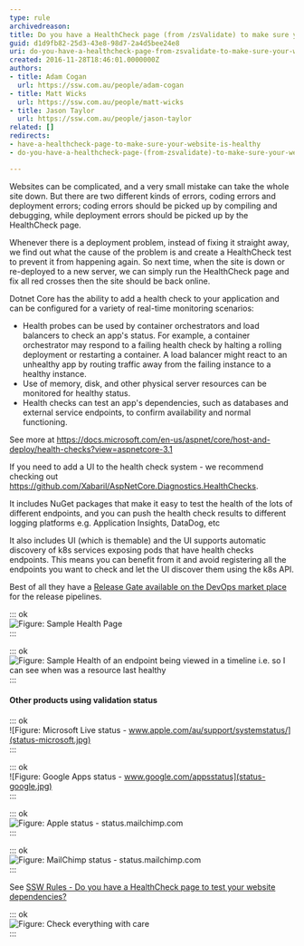```yaml
---
type: rule
archivedreason: 
title: Do you have a HealthCheck page (from /zsValidate) to make sure your website is healthy?
guid: d1d9fb82-25d3-43e8-98d7-2a4d5bee24e8
uri: do-you-have-a-healthcheck-page-from-zsvalidate-to-make-sure-your-website-is-healthy
created: 2016-11-28T18:46:01.0000000Z
authors:
- title: Adam Cogan
  url: https://ssw.com.au/people/adam-cogan
- title: Matt Wicks
  url: https://ssw.com.au/people/matt-wicks
- title: Jason Taylor
  url: https://ssw.com.au/people/jason-taylor
related: []
redirects:
- have-a-healthcheck-page-to-make-sure-your-website-is-healthy
- do-you-have-a-healthcheck-page-(from-zsvalidate)-to-make-sure-your-website-is-healthy

---
```


Websites can be complicated, and a very small mistake can take the whole site down. But there are two different kinds of errors, coding errors and deployment errors; coding errors should be picked up by compiling and debugging, while deployment errors should be picked up by the HealthCheck page.

Whenever there is a deployment problem, instead of fixing it straight away, we find out what the cause of the problem is and create a HealthCheck test to prevent it from happening again. So next time, when the site is down or re-deployed to a new server, we can simply run the HealthCheck page and fix all red crosses then the site should be back online.

Dotnet Core has the ability to add a health check to your application and can be configured for a variety of real-time monitoring scenarios:

* Health probes can be used by container orchestrators and load balancers to check an app's status. For example, a container orchestrator may respond to a failing health check by halting a rolling deployment or restarting a container. A load balancer might react to an unhealthy app by routing traffic away from the failing instance to a healthy instance.
* Use of memory, disk, and other physical server resources can be monitored for healthy status.
* Health checks can test an app's dependencies, such as databases and external service endpoints, to confirm availability and normal functioning.

See more at https://docs.microsoft.com/en-us/aspnet/core/host-and-deploy/health-checks?view=aspnetcore-3.1





If you need to add a UI to the health check system - we recommend checking out https://github.com/Xabaril/AspNetCore.Diagnostics.HealthChecks.

It includes NuGet packages that make it easy to test the health of the lots of different endpoints, and you can push the health check results to different logging platforms e.g. Application Insights, DataDog, etc
 
It also includes UI (which is themable) and the UI supports automatic discovery of k8s services exposing pods that have health checks endpoints. This means you can benefit from it and avoid registering all the endpoints you want to check and let the UI discover them using the k8s API.
 
Best of all they have a [Release Gate available on the DevOps market place](https://marketplace.visualstudio.com/items?itemName=luisfraile.vss-services-aspnetcorehealthcheck-extensions) for the release pipelines.




<!--endintro-->


::: ok  
![Figure: Sample Health Page](ui-branding.png)  
:::


::: ok  
![Figure: Sample Health of an endpoint being viewed in a timeline i.e. so I can see when was a resource last healthy](timeline.png)  
:::

#### Other products using validation status


::: ok  
![Figure: Microsoft Live status -        www.apple.com/au/support/systemstatus/](status-microsoft.jpg)  
:::


::: ok  
![Figure: Google Apps status -        www.google.com/appsstatus](status-google.jpg)  
:::


::: ok  
![Figure: Apple status -        status.mailchimp.com](status-apple.jpg)  
:::


::: ok  
![Figure: MailChimp status -        status.mailchimp.com](status-mailchimp.jpg)  
:::

See     [SSW Rules - Do you have a HealthCheck page to test your website dependencies?](https://www.ssw.com.au/SSW/Standards/Rules/RulesToBetterUnitTests.aspx#HealthCheck)


::: ok  
![Figure: Check everything with care](check-everything.JPG)  
:::
